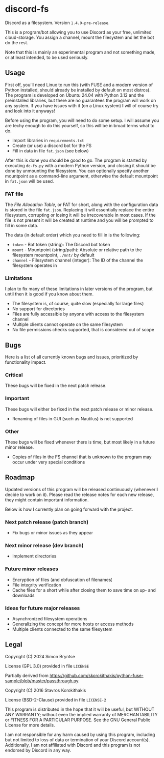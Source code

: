 # discord-fs
Discord as a filesystem.
Version `1.4.0-pre-release`.

This is a program/bot allowing you to use Discord as your free, unlimited cloud-storage.
You assign a channel, mount the filesystem and let the bot do the rest.

Note that this is mainly an experimental program and not something made, or at least intended, to be used seriously.

## Usage
First off, you'll need Linux to run this (with FUSE and a modern version of Python installed, should already be installed by default on most distros).
The program is developed on Ubuntu 24.04 with Python 3.12 and the preinstalled libraries, but there are no guarantees the program will work on any system.
If you have issues with it (on a Linux system) I will of course try and look into it anyways!

Before using the program, you will need to do some setup.
I will assume you are techy enough to do this yourself, so this will be in broad terms what to do.
- Import libraries in `requirements.txt`
- Create (or use) a discord bot for the FS
- Fill in data in file `fat.json` (see below)

After this is done you should be good to go.
The program is started by executing `dc-fs.py` with a modern Python version, and closing it should be done by unmounting the filesystem.
You can optionally specify another mountpoint as a command-line argument, otherwise the default mountpoint in `fat.json` will be used.

### FAT file
The _File Allocation Table_, or FAT for short, along with the configuration data is stored in the file `fat.json`.
Replacing it will essentially replace the entire filesystem, corrupting or losing it will be irrecoverable in most cases.
If the file is not present it will be created at runtime and you will be prompted to fill in some data.

The data (in default order) which you need to fill in is the following:
- `token` - Bot token (string): The Discord bot token
- `mount` - Mountpoint (string/path): Absolute or relative path to the filesystem mountpoint, `./mnt/` by default
- `channel` - Filesystem channel (integer): The ID of the channel the filesystem operates in

### Limitations
I plan to fix many of these limitations in later versions of the program, but until then it is good if you know about them.
- The filesystem is, of course, quite slow (especially for large files)
- No support for directories
- Files are fully accessible by anyone with access to the filesystem channel
- Multiple clients cannot operate on the same filesystem
- No file permissions checks supported, that is considered out of scope

## Bugs
Here is a list of all currently known bugs and issues, prioritized by functionality impact.

### Critical
These bugs will be fixed in the next patch release.

### Important
These bugs will either be fixed in the next patch release or minor release.
- Renaming of files in GUI (such as Nautilus) is not supported

### Other
These bugs will be fixed whenever there is time, but most likely in a future minor release.
- Copies of files in the FS channel that is unknown to the program may occur under very special conditions

## Roadmap
Updated versions of this program will be released continuously (whenever I decide to work on it).
Please read the release notes for each new release, they might contain important information.

Below is how I currently plan on going forward with the project.

### Next patch release (patch branch)
- Fix bugs or minor issues as they appear

### Next minor release (dev branch)
- Implement directories

### Future minor releases
- Encryption of files (and obfuscation of filenames)
- File integrity verification
- Cache files for a short while after closing them to save time on up- and downloads

### Ideas for future major releases
- Asynchronized filesystem operations
- Generalizing the concept for more hosts or access methods
- Multiple clients connected to the same filesystem

## Legal
Copyright (C) 2024 Simon Bryntse

License (GPL 3.0) provided in file `LICENSE`

Partially derived from https://github.com/skorokithakis/python-fuse-sample/blob/master/passthrough.py

Copyright (C) 2016 Stavros Korokithakis

License (BSD-2-Clause) provided in file `LICENSE-2`

This program is distributed in the hope that it will be useful, but WITHOUT ANY WARRANTY;
without even the implied warranty of MERCHANTABILITY or FITNESS FOR A PARTICULAR PURPOSE.
See the GNU General Public License for more details.

I am not responsible for any harm caused by using this program, including but not limited to loss of data or termination of your Discord account(s).
Additionally, I am not affiliated with Discord and this program is not endorsed by Discord in any way.
